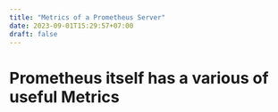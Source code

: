 ```yaml
---
title: "Metrics of a Prometheus Server"
date: 2023-09-01T15:29:57+07:00
draft: false
---
```


# Prometheus itself has a various of useful Metrics